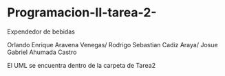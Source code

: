 # Programacion-II-tarea-2-
Expendedor de bebidas

Orlando Enrique Aravena Venegas/
Rodrigo Sebastian Cadiz Araya/
Josue Gabriel Ahumada Castro

El UML se encuentra dentro de la carpeta de Tarea2
